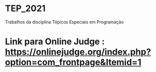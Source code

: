# TEP_2021
Trabalhos da disciplina Tópicos Especiais em Programação
# Link para Online Judge : https://onlinejudge.org/index.php?option=com_frontpage&Itemid=1
